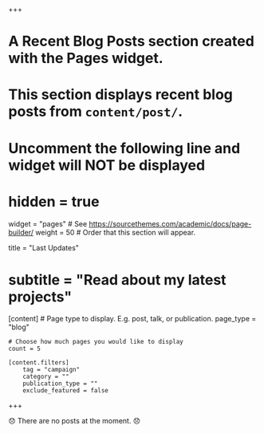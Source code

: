 +++
# A Recent Blog Posts section created with the Pages widget.
# This section displays recent blog posts from `content/post/`.

# Uncomment the following line and widget will NOT be displayed
# hidden = true

widget = "pages"  # See https://sourcethemes.com/academic/docs/page-builder/
weight = 50  # Order that this section will appear.

title = "Last Updates"
# subtitle = "Read about my latest projects"

[content]
	# Page type to display. E.g. post, talk, or publication.
	page_type = "blog"

	# Choose how much pages you would like to display
	count = 5

	[content.filters]
		tag = "campaign"
		category = ""
		publication_type = ""
		exclude_featured = false
+++

:disappointed: There are no posts at the moment. :disappointed: